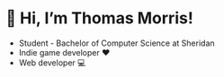  <h1> 👋 Hi, I’m Thomas Morris!  </h1>
 
<ul>
 <li> Student - Bachelor of Computer Science at Sheridan </li>
 <li> Indie game developer ❤ </li>
 <li> Web developer 💻 </li>
</ul>

